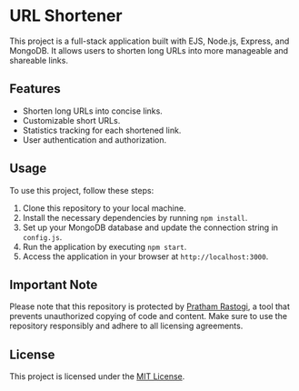 # URL Shortener

This project is a full-stack application built with EJS, Node.js, Express, and MongoDB. It allows users to shorten long URLs into more manageable and shareable links.

## Features

- Shorten long URLs into concise links.
- Customizable short URLs.
- Statistics tracking for each shortened link.
- User authentication and authorization.

## Usage

To use this project, follow these steps:

1. Clone this repository to your local machine.
2. Install the necessary dependencies by running `npm install`.
3. Set up your MongoDB database and update the connection string in `config.js`.
4. Run the application by executing `npm start`.
5. Access the application in your browser at `http://localhost:3000`.

## Important Note

Please note that this repository is protected by [Pratham Rastogi](https://prathamrastogi.github.io/Portfolio/), a tool that prevents unauthorized copying of code and content. Make sure to use the repository responsibly and adhere to all licensing agreements.

## License

This project is licensed under the [MIT License](LICENSE).
